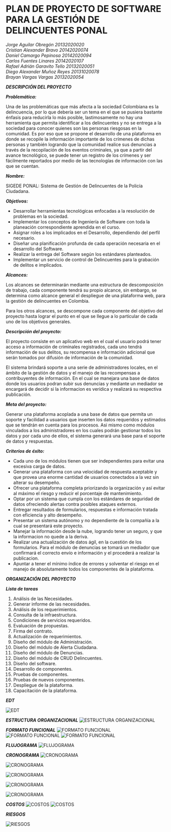# PLAN DE PROYECTO DE SOFTWARE PARA LA GESTIÓN DE DELINCUENTES PONAL

*Jorge Aguilar Obregón           20132020020                                                                                                                                                                                      
Cristian Alexander Bravo         20142020074                                                                                                                                                                                      
Daniel Camargo Pepinosa          20142020094                                                                                                                                                                                      
Carlos Fuentes Linares           20142020107                                                                                           
Rafael Adrián Garavito Tello     20132020051                                                                                           
Diego Alexander Muñoz Reyes      20131020078                                                                                           
Brayan Vargas Vargas             20132020054*                                                                                           

***DESCRIPCIÓN DEL PROYECTO***

***Problemática:***

Una de las problemáticas que más afecta a la sociedad Colombiana es la delincuencia, por lo que debería ser un tema en el que se pusiera bastante énfasis para reducirla lo más posible, lastimosamente no hay una herramienta que permita identificar a los delincuentes y no se entrega a la sociedad para conocer quienes son las personas riesgosas en la comunidad. Es por eso que se propone el desarrollo de una plataforma en donde se recopile la información importante de los crímenes de dichas personas y también logrando que la comunidad realice sus denuncias a través de la recopilación de los eventos criminales, ya que a partir del avance tecnológico, se puede tener un registro de los crímenes y ser fácilmente reportados por medio de las tecnologías de información con las que se cuentan.


***Nombre:***

SIGEDE PONAL: Sistema de Gestión de Delincuentes de la Policía Ciudadana.


***Objetivos:***

- Desarrollar herramientas tecnológicas enfocadas a la resolución de problemas en la sociedad.
- Implementar los conceptos de Ingeniería de Software con toda la planeación correspondiente aprendida en el curso.
- Asignar roles a los implicados en el Desarrollo, dependiendo del perfil necesario.
- Diseñar una planificación profunda de cada operación necesaria en el desarrollo del Software.
- Realizar la entrega del Software según los estándares planteados.
- Implementar un servicio de control de Delincuentes para la grabación de delitos e implicados.


***Alcances:***

Los alcances se determinarán mediante una estructura de descomposición de trabajo, cada componente tendrá su propio alcance, sin embargo, se determina como alcance general el despliegue de una plataforma web, para la gestión de delincuentes en Colombia.

Para los otros alcances, se descompone cada componente del objetivo del proyecto hasta lograr el punto en el que se llegue a lo particular de cada uno de los objetivos generales. 

***Descripción del proyecto:***

El proyecto consiste en un aplicativo web en el cual el usuario podrá tener acceso a información de criminales registrados, cada uno tendrá información de sus delitos, su recompensa e información adicional que serán tomados por difusión de información de la comunidad.

El sistema brindará soporte a una serie de administradores locales, en el ámbito de la gestión de datos y el manejo de las recompensas a contribuyentes de información. En el cual se manejara una base de datos donde los usuarios podran subir sus denuncias y mediante un mediador se encargará de decidir si la informacion es verídica y realizará su respectiva publicación.


***Meta del proyecto:***

Generar una plataforma acoplada a una base de datos que permita un soporte y facilidad a usuarios que inserten los datos requeridos y estimados que se tendrán en cuenta para los procesos. Asi mismo como módulos vinculados a los administradores en los cuales podrán gestionar todos los datos y por cada uno de ellos, el sistema generará una base para el soporte de datos y respuestas.

***Criterios de éxito:***

- Cada uno de los módulos tienen que ser independientes para evitar una excesiva carga de datos.
- Generar una plataforma con una velocidad de respuesta aceptable y que provea una enorme cantidad de usuarios conectados a la vez
sin alterar su desempeño.
- Ofrecer una plataforma completa priorizando la organización y así evitar al máximo el riesgo y reducir el porcentaje de mantenimiento.
- Optar por un sistema que cumpla con los estándares de seguridad de datos  ofreciendo alertas contra posibles ataques externos.
- Entregar resultados de formularios, respuestas e información tratada con eficiencia y alto desempeño.
- Presentar un sistema autónomo y no dependiente de la compañía a la cual se presentará este proyecto.
- Manejar la información desde la nube, logrando tener un seguro, y que la informacion no quede a la deriva.
- Realizar una actualización de datos ágil, en la cuestión de los formularios. Para el módulo de denuncias se tomará un mediador que confirmará el correcto envío e información y el procederá a realizar la publicacion.
- Apuntar a tener el mínimo índice de errores y solventar el riesgo en el manejo de absolutamente todos los componentes de la plataforma.


***ORGANIZACIÓN DEL PROYECTO***


***Lista de tareas***

1. Análisis de las  Necesidades.
2. Generar informe de las necesidades.
3. Análisis de los requerimientos.
4. Consulta de la infraestructura.
5. Condiciones de servicios requeridos.
6. Evaluación de propuestas.
7. Firma del contrato.
8. Actualización de requerimientos.
9. Diseño del módulo de Administración.
10. Diseño del módulo de Alerta Ciudadana.
11. Diseño del módulo de Denuncias.
12. Diseño del módulo de CRUD Delincuentes.
13. Diseño del software.
14. Desarrollo de componentes. 
15. Pruebas de componentes.
16. Pruebas de nuevos componentes.
17. Despliegue de la plataforma.
18. Capacitación de la plataforma.

***EDT***

![EDT](https://github.com/adrianga96/Gestion-CVVS/blob/master/Imagenes/EDT2.png)

***ESTRUCTURA ORGANIZACIONAL***
![ESTRUCTURA ORGANIZACIONAL](https://github.com/adrianga96/Gestion-CVVS/blob/master/Imagenes/est%20org.jpeg)

***FORMATO FUNCIONAL***
![FORMATO FUNCIONAL](https://github.com/adrianga96/Gestion-CVVS/blob/master/Imagenes/ff1.png)
![FORMATO FUNCIONAL](https://github.com/adrianga96/Gestion-CVVS/blob/master/Imagenes/ff2.png)
![FORMATO FUNCIONAL](https://github.com/adrianga96/Gestion-CVVS/blob/master/Imagenes/ff3.png)

***FLUJOGRAMA***
![FLUJOGRAMA](https://github.com/adrianga96/Gestion-CVVS/blob/master/Imagenes/flujo.png)

***CRONOGRAMA***
![CRONOGRAMA](https://github.com/adrianga96/Gestion-CVVS/blob/master/Imagenes/crono1.jpeg)

![CRONOGRAMA](https://github.com/adrianga96/Gestion-CVVS/blob/master/Imagenes/crono%202.jpeg)

![CRONOGRAMA](https://github.com/adrianga96/Gestion-CVVS/blob/master/Imagenes/crono3.jpeg)

![CRONOGRAMA](https://github.com/adrianga96/Gestion-CVVS/blob/master/Imagenes/crono4.jpeg)

![CRONOGRAMA](https://github.com/adrianga96/Gestion-CVVS/blob/master/Imagenes/crono5.jpeg)


***COSTOS***
![COSTOS](https://github.com/adrianga96/Gestion-CVVS/blob/master/Imagenes/cost1.png)
![COSTOS](https://github.com/adrianga96/Gestion-CVVS/blob/master/Imagenes/cost2.png)


***RIESGOS***

![RIESGOS](https://github.com/adrianga96/Gestion-CVVS/blob/master/Imagenes/Riesgos.png)
